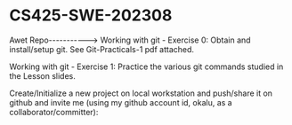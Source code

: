 # CS425-SWE-202308
Awet Repo----------->
Working with git - Exercise 0: Obtain and install/setup git. See Git-Practicals-1 pdf attached.

Working with git - Exercise 1: Practice the various git commands studied in the Lesson slides.

Create/Initialize a new project on local workstation and push/share it on github and invite me (using my github account id, okalu, as a collaborator/committer):